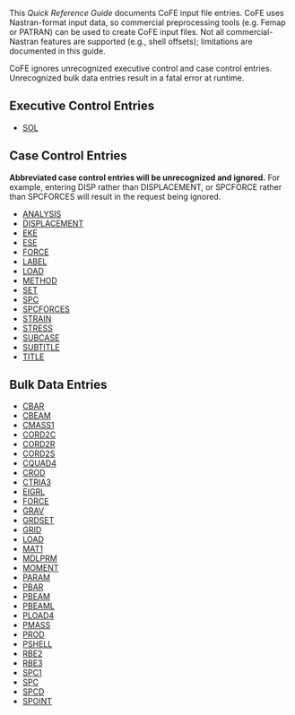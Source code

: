 This _Quick Reference Guide_ documents CoFE input file entries. CoFE uses Nastran-format input data, so commercial preprocessing tools (e.g. Femap or PATRAN) can be used to create CoFE input files. Not all commercial-Nastran features are supported (e.g., shell offsets); limitations are documented in this guide.

CoFE ignores unrecognized executive control and case control entries. Unrecognized bulk data entries result in a fatal error at runtime.

## Executive Control Entries
* [SOL](executive_control_entries/SOL.md)

## Case Control Entries
**Abbreviated case control entries will be unrecognized and ignored.** For example, entering DISP rather than DISPLACEMENT, or SPCFORCE rather than SPCFORCES will result in the request being ignored.

* [ANALYSIS](case_control_entries/ANALYSIS.md)
* [DISPLACEMENT](case_control_entries/DISPLACEMENT.md)
* [EKE](case_control_entries/EKE.md)
* [ESE](case_control_entries/ESE.md)
* [FORCE](case_control_entries/FORCE-(Case-Control).md)
* [LABEL](case_control_entries/LABEL.md)
* [LOAD](case_control_entries/LOAD-(Case-Control).md)
* [METHOD](case_control_entries/METHOD.md)
* [SET](case_control_entries/SET.md)
* [SPC](case_control_entries/SPC-(Case-Control).md)
* [SPCFORCES](case_control_entries/SPCFORCES.md)
* [STRAIN](case_control_entries/STRAIN.md)
* [STRESS](case_control_entries/STRESS.md)
* [SUBCASE](case_control_entries/SUBCASE.md)
* [SUBTITLE](case_control_entries/SUBTITLE.md)
* [TITLE](case_control_entries/TITLE.md)

## Bulk Data Entries
* [CBAR](bulk_data_entries/CBAR.md)
* [CBEAM](bulk_data_entries/CBEAM.md)
* [CMASS1](bulk_data_entries/CMASS1.md)
* [CORD2C](bulk_data_entries/CORD2C.md)
* [CORD2R](bulk_data_entries/CORD2R.md)
* [CORD2S](bulk_data_entries/CORD2S.md)
* [CQUAD4](bulk_data_entries/CQUAD4.md)
* [CROD](bulk_data_entries/CROD.md)
* [CTRIA3](bulk_data_entries/CTRIA3.md)
* [EIGRL](bulk_data_entries/EIGRL.md)
* [FORCE](bulk_data_entries/FORCE-(Bulk-Data).md)
* [GRAV](bulk_data_entries/GRAV.md)
* [GRDSET](bulk_data_entries/GRDSET.md)
* [GRID](bulk_data_entries/GRID.md)
* [LOAD](bulk_data_entries/LOAD-(Bulk-Data).md)
* [MAT1](bulk_data_entries/MAT1.md)
* [MDLPRM](bulk_data_entries/MDLPRM.md)
* [MOMENT](bulk_data_entries/MOMENT.md)
* [PARAM](bulk_data_entries/PARAM.md)
* [PBAR](bulk_data_entries/PBAR.md)
* [PBEAM](bulk_data_entries/PBEAM.md)
* [PBEAML](bulk_data_entries/PBEAML.md)
* [PLOAD4](bulk_data_entries/PLOAD4.md)
* [PMASS](bulk_data_entries/PMASS.md)
* [PROD](bulk_data_entries/PROD.md)
* [PSHELL](bulk_data_entries/PSHELL.md)
* [RBE2](bulk_data_entries/RBE2.md)
* [RBE3](bulk_data_entries/RBE3.md)
* [SPC1](bulk_data_entries/SPC1.md)
* [SPC](bulk_data_entries/SPC.md)
* [SPCD](bulk_data_entries/SPCD.md)
* [SPOINT](bulk_data_entries/SPOINT.md)
